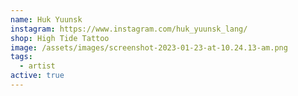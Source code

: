 ```yaml
---
name: Huk Yuunsk
instagram: https://www.instagram.com/huk_yuunsk_lang/
shop: High Tide Tattoo
image: /assets/images/screenshot-2023-01-23-at-10.24.13-am.png
tags:
  - artist
active: true
---
```

